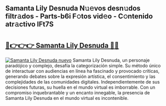 ## Samanta Lily Desnuda N𝚞𝚎vos desn𝚞dos filtr𝚊dos - Parts-b6i F𝚘tos vid𝚎o - C𝚘ntenido atr𝚊ctivo IFt7S

# <h2><a href="http://mb0xpn5.tromn.icu/?c=Samanta+Lily+Desnuda">🔗👉👉👉 Samanta Lily Desnuda 🔗🔗</a></h2>

[![Samanta Lily Desnuda nuevo](https://i.imgur.com/pEAQMta.gif)](http://mb0xpn5.tromn.icu/?c=Samanta+Lily+Desnuda)
Samanta Lily Desnuda, un personaje paradójico y complejo, desafía la categorización simple. Su método único de interactuar con audiencias en línea ha fascinado y provocado críticas, generando debates sobre la expresión artística, el consentimiento y las complejidades de las comunidades digitales. Independientemente de sus decisiones futuras, su huella en el mundo virtual es imborrable. Con un compromiso inquebrantable y un encanto innegable, la presencia de Samanta Lily Desnuda en el mundo virtual es incontenible.
